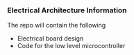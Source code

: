 ### Electrical Architecture Information

The repo will contain the following

- Electrical board design
- Code for the low level microcontroller



